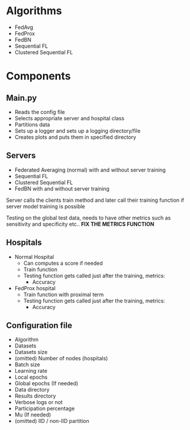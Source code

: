 # Algorithms

* FedAvg
* FedProx
* FedBN
* Sequential FL
* Clustered Sequential FL

# Components

## Main.py

* Reads the config file
* Selects appropriate server and hospital class
* Partitions data
* Sets up a logger and sets up a logging directory/file
* Creates plots and puts them in specified directory

## Servers

* Federated Averaging (normal) with and without server training
* Sequential FL
* Clustered Sequential FL
* FedBN with and without server training

Server calls the clients train method and later call their training function if server model training is possible

Testing on the global test data, needs to have other metrics such as sensitivity and specificity etc.. **FIX THE METRICS FUNCTION** 

## Hospitals

* Normal Hospital
  * Can computes a score if needed
  * Train function
  * Testing function gets called just after the training, metrics:
    * Accuracy
* FedProx hospital 
  * Train function with proximal term
  * Testing function gets called just after the training, metrics:
    * Accuracy

## Configuration file

* Algorithm
* Datasets
* Datasets size
* (omitted) Number of nodes (hospitals)
* Batch size
* Learning rate
* Local epochs
* Global epochs (If needed)
* Data directory
* Results directory
* Verbose logs or not
* Participation percentage
* Mu (If needed)
* (omitted) IID /  non-IID partition